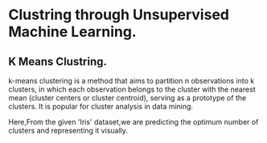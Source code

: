 # Clustring through Unsupervised Machine Learning.
## K Means Clustring.
k-means clustering is a method that aims to partition n observations into k clusters, in which each observation belongs to the cluster with the nearest mean (cluster       centers or cluster centroid), serving as a prototype of the clusters. It is popular for cluster analysis in data mining.

Here,From the given 'Iris' dataset,we are predicting the optimum number of clusters and representing it visually.

